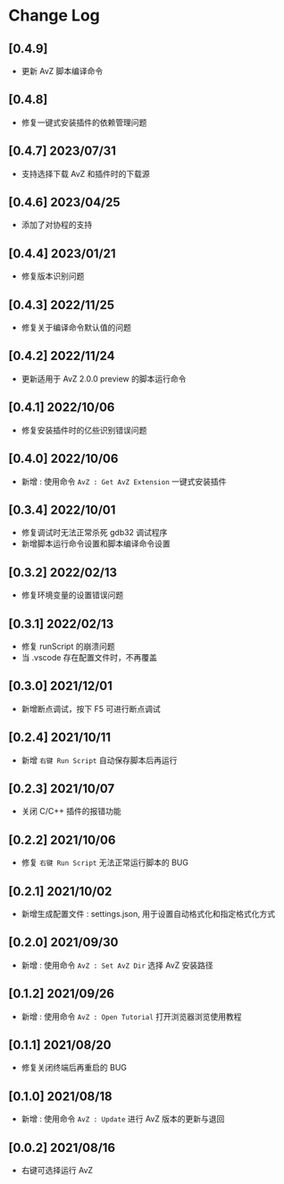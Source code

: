 <!--
 * @Coding: utf-8
 * @Author: vector-wlc
 * @Date: 2021-08-16 10:34:16
 * @Description:
-->
# Change Log

## [0.4.9]

* 更新 AvZ 脚本编译命令

## [0.4.8]

* 修复一键式安装插件的依赖管理问题

## [0.4.7] 2023/07/31

* 支持选择下载 AvZ 和插件时的下载源

## [0.4.6] 2023/04/25

* 添加了对协程的支持

## [0.4.4] 2023/01/21

* 修复版本识别问题

## [0.4.3] 2022/11/25

* 修复关于编译命令默认值的问题

## [0.4.2] 2022/11/24

* 更新适用于 AvZ 2.0.0 preview 的脚本运行命令

## [0.4.1] 2022/10/06

* 修复安装插件时的亿些识别错误问题

## [0.4.0] 2022/10/06

* 新增 : 使用命令 `AvZ : Get AvZ Extension` 一键式安装插件

## [0.3.4] 2022/10/01

* 修复调试时无法正常杀死 gdb32 调试程序
* 新增脚本运行命令设置和脚本编译命令设置

## [0.3.2] 2022/02/13

* 修复环境变量的设置错误问题

## [0.3.1] 2022/02/13

* 修复 runScript 的崩溃问题
* 当 .vscode 存在配置文件时，不再覆盖

## [0.3.0] 2021/12/01

* 新增断点调试，按下 F5 可进行断点调试

## [0.2.4] 2021/10/11

* 新增 `右键 Run Script` 自动保存脚本后再运行

## [0.2.3] 2021/10/07

* 关闭 C/C++ 插件的报错功能

## [0.2.2] 2021/10/06

* 修复 `右键 Run Script` 无法正常运行脚本的 BUG

## [0.2.1] 2021/10/02

* 新增生成配置文件 : settings.json, 用于设置自动格式化和指定格式化方式

## [0.2.0] 2021/09/30

* 新增 : 使用命令 `AvZ : Set AvZ Dir` 选择 AvZ 安装路径

## [0.1.2] 2021/09/26

* 新增 : 使用命令 `AvZ : Open Tutorial` 打开浏览器浏览使用教程

## [0.1.1] 2021/08/20

* 修复关闭终端后再重启的 BUG

## [0.1.0] 2021/08/18

* 新增 : 使用命令 `AvZ : Update` 进行 AvZ 版本的更新与退回

## [0.0.2] 2021/08/16

* 右键可选择运行 AvZ
